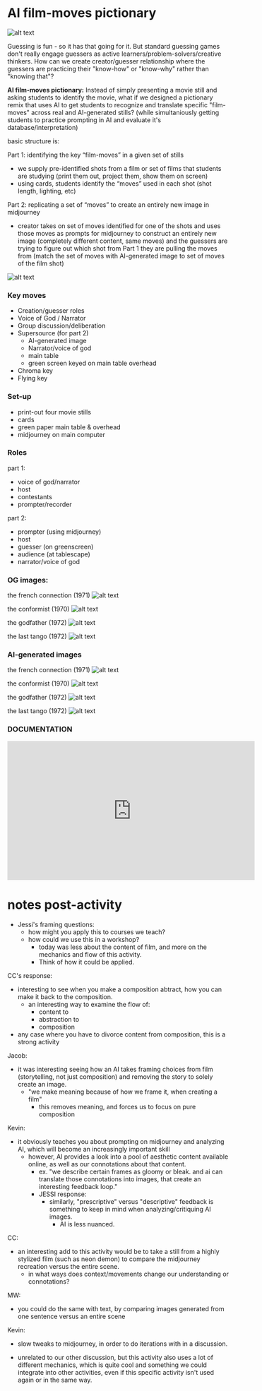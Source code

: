 # AI film-moves pictionary 

![alt text](https://files.slack.com/files-pri/T0HTW3H0V-F05JT263QRK/jgtc_360.gif?pub_secret=dc019edc82)

Guessing is fun - so it has that going for it. But standard guessing games don't really engage guessers as active learners/problem-solvers/creative thinkers. How can we create creator/guesser relationship where the guessers are practicing their "know-how" or "know-why" rather than "knowing that"?

**AI film-moves pictionary:** Instead of simply presenting a movie still and asking students to identify the movie, what if we designed a pictionary remix that uses AI to get students to recognize and translate specific "film-moves" across real and AI-generated stills? (while simultaniously getting students to practice prompting in AI and evaluate it's database/interpretation)


basic structure is:

Part 1: identifying the key “film-moves” in a given set of stills

- we supply pre-identified shots from a film or set of films that students are studying (print them out, project them, show them on screen)
- using cards, students identify the “moves” used in each shot (shot length, lighting, etc)

Part 2: replicating a set of “moves” to create an entirely new image in midjourney 

- creator takes on set of moves identified for one of the shots and uses those moves as prompts for midjourney to construct an entirely new image (completely different content, same moves) and the guessers are trying to figure out which shot from Part 1 they are pulling the moves from (match the set of moves with AI-generated image to set of moves of the film shot)

![alt text](https://files.slack.com/files-pri/T0HTW3H0V-F05K8KV60DP/film-pictionary-5.jpg?pub_secret=50f4ed6857)


### Key moves 

- Creation/guesser roles
- Voice of God / Narrator 
- Group discussion/deliberation
- Supersource (for part 2)
    - AI-generated image
    - Narrator/voice of god
    - main table
    - green screen keyed on main table overhead
- Chroma key 
- Flying key 

### Set-up 

- print-out four movie stills 
- cards
- green paper main table & overhead 
- midjourney on main computer


### Roles

part 1:
- voice of god/narrator
- host
- contestants
- prompter/recorder

part 2:
- prompter (using midjourney)
- host
- guesser (on greenscreen)
- audience (at tablescape)
- narrator/voice of god 

### OG images:


the french connection (1971)
![alt text](https://files.slack.com/files-pri/T0HTW3H0V-F05H6NZB64X/screen_shot_2023-07-18_at_2.36.11_pm.png?pub_secret=d29699572d)

the conformist (1970)
![alt text](https://files.slack.com/files-pri/T0HTW3H0V-F05HPNGAD4L/screen_shot_2023-07-18_at_2.36.21_pm.png?pub_secret=1aa0fc3577)


the godfather (1972)
![alt text](https://files.slack.com/files-pri/T0HTW3H0V-F05HJBLUPEZ/screen_shot_2023-07-18_at_2.36.28_pm.png?pub_secret=3f6ce9ad13)

the last tango (1972)
![alt text](https://files.slack.com/files-pri/T0HTW3H0V-F05H6P1MJRM/last-tango-1.webp?pub_secret=def5724052)


### AI-generated images

the french connection (1971)
![alt text](https://files.slack.com/files-pri/T0HTW3H0V-F05HQ6THGJ0/kewl3.png?pub_secret=b1c8ec520b)

the conformist (1970)
![alt text](https://files.slack.com/files-pri/T0HTW3H0V-F05HF3RNJB0/kewl2.png?pub_secret=bb82dde81e)

the godfather (1972)
![alt text](https://files.slack.com/files-pri/T0HTW3H0V-F05HF3SF60N/kewl1.png?pub_secret=6a0cf0a5b2)

the last tango (1972)
![alt text](https://files.slack.com/files-pri/T0HTW3H0V-F05H77AEXGF/kewl4.png?pub_secret=17508b9b0d)


### DOCUMENTATION

<iframe width="560" height="315" src="https://www.youtube.com/embed/wvTRWsL08oU" title="YouTube video player" frameborder="0" allow="accelerometer; autoplay; clipboard-write; encrypted-media; gyroscope; picture-in-picture; web-share" allowfullscreen></iframe>


# notes post-activity 

* Jessi's framing questions: 
    * how might you apply this to courses we teach?
    * how could we use this in a workshop?
        * today was less about the content of film, and more on the mechanics and flow of this activity. 
        * Think of how it could be applied. 

CC's response: 
* interesting to see when you make a composition abtract, how you can make it back to the composition. 
    * an interesting way to examine the flow of: 
        * content to 
        * abstraction to 
        * composition 
* any case where you have to divorce content from composition, this is a strong activity 

Jacob: 

* it was interesting seeing how an AI takes framing choices from film (storytelling, not just composition) and removing the story to solely create an image. 
    * "we make meaning because of how we frame it, when creating a film"
        * this removes meaning, and forces us to focus on pure composition 

Kevin: 

* it obviously teaches you about prompting on midjourney and analyzing AI, which will become an increasingly important skill 
    * however, AI provides a look into a pool of aesthetic content available online, as well as our connotations about that content. 
        * ex. "we describe certain frames as gloomy or bleak. and ai can translate those connotations into images, that create an interesting feedback loop."
        * JESSI response: 
            * similarly, "prescriptive" versus "descriptive" feedback is something to keep in mind when analyzing/critiquing AI images. 
                * AI is less nuanced. 


CC: 

* an interesting add to this activity would be to take a still from a highly stylized film (such as neon demon) to compare the midjourney recreation versus the entire scene. 
    * in what ways does context/movements change our understanding or connotations?

MW: 

* you could do the same with text, by comparing images generated from one sentence versus an entire scene 

Kevin: 
* slow tweaks to midjourney, in order to do iterations with in a discussion. 

* unrelated to our other discussion, but this activity also uses a lot of different mechanics, which is quite cool and something we could integrate into other activities, even if this specific activity isn't used again or in the same way. 


